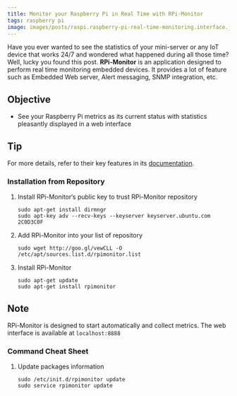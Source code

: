 ```yaml
---
title: Monitor your Raspberry Pi in Real Time with RPi-Monitor
tags: raspberry pi
image: images/posts/raspi.raspberry-pi-real-time-monitoring.interface.jpg
---
```


Have you ever wanted to see the statistics of your mini-server or any IoT device that works 24/7 and wondered what happened during all those time? Well, lucky you found this post. **RPi-Monitor** is an application designed to perform real time monitoring embedded devices. It provides a lot of feature such as Embedded Web server, Alert messaging, SNMP integration, etc.

## Objective

- See your Raspberry Pi metrics as its current status with statistics pleasantly displayed in a web interface

## Tip

For more details, refer to their key features in its [documentation](https://xavierberger.github.io/RPi-Monitor-docs/index.html).

<!-- content -->

### Installation from Repository

1. Install RPi-Monitor‘s public key to trust RPi-Monitor repository

    ```terminal
    sudo apt-get install dirmngr
    sudo apt-key adv --recv-keys --keyserver keyserver.ubuntu.com 2C0D3C0F
    ```

2. Add RPi-Monitor into your list of repository

    ```terminal
    sudo wget http://goo.gl/vewCLL -O /etc/apt/sources.list.d/rpimonitor.list
    ```

3. Install RPi-Monitor

    ```terminal
    sudo apt-get update
    sudo apt-get install rpimonitor
    ```

## Note

RPi-Monitor is designed to start automatically and collect metrics. The web interface is available at `localhost:8888`

### Command Cheat Sheet

1. Update packages information

    ```terminal
    sudo /etc/init.d/rpimonitor update
    sudo service rpimonitor update
    ```
